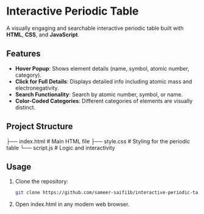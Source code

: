 # Interactive Periodic Table

A visually engaging and searchable interactive periodic table built with **HTML**, **CSS**, and **JavaScript**.

## Features

- **Hover Popup**: Shows element details (name, symbol, atomic number, category).
- **Click for Full Details**: Displays detailed info including atomic mass and electronegativity.
- **Search Functionality**: Search by atomic number, symbol, or name.
- **Color-Coded Categories**: Different categories of elements are visually distinct.

## Project Structure

├── index.html # Main HTML file
├── style.css # Styling for the periodic table
└── script.js # Logic and interactivity

## Usage

1. Clone the repository:
   ```bash
   git clone https://github.com/sameer-saifi1b/interactive-periodic-table.git
   ```
2. Open index.html in any modern web browser.
